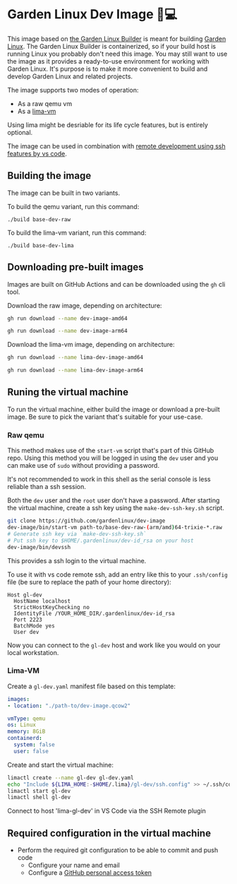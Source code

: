 # Garden Linux Dev Image 🐧💻

This image based on [the Garden Linux Builder](https://github.com/gardenlinux/builder) is meant for building [Garden Linux](https://gardenlinux.io/).
The Garden Linux Builder is containerized, so if your build host is running Linux you probably don't need this image.
You may still want to use the image as it provides a ready-to-use environment for working with Garden Linux.
It's purpose is to make it more convenient to build and develop Garden Linux and related projects.

The image supports two modes of operation:
- As a raw qemu vm
- As a [lima-vm](https://lima-vm.io/)

Using lima might be desriable for its life cycle features, but is entirely optional.

The image can be used in combination with [remote development using ssh features by vs code](https://code.visualstudio.com/docs/remote/ssh).

## Building the image

The image can be built in two variants.

To build the qemu variant, run this command:

```
./build base-dev-raw
```

To build the lima-vm variant, run this command:

```
./build base-dev-lima
```

## Downloading pre-built images

Images are built on GitHub Actions and can be downloaded using the `gh` cli tool.

Download the raw image, depending on architecture:

```bash
gh run download --name dev-image-amd64
```

```bash
gh run download --name dev-image-arm64
```

Download the lima-vm image, depending on architecture:

```bash
gh run download --name lima-dev-image-amd64
```

```bash
gh run download --name lima-dev-image-arm64
```

## Runing the virtual machine

To run the virtual machine, either build the image or download a pre-built image.
Be sure to pick the variant that's suitable for your use-case.

### Raw qemu

This method makes use of the `start-vm` script that's part of this GitHub repo.
Using this method you will be logged in using the `dev` user and you can make use of `sudo` without providing a password.

It's not recommended to work in this shell as the serial console is less reliable than a ssh session.

Both the `dev` user and the `root` user don't have a password.
After starting the virtual machine, create a ssh key using the `make-dev-ssh-key.sh` script.

```bash
git clone https://github.com/gardenlinux/dev-image
dev-image/bin/start-vm path-to/base-dev-raw-(arm/amd)64-trixie-*.raw
# Generate ssh key via `make-dev-ssh-key.sh`
# Put ssh key to $HOME/.gardenlinux/dev-id_rsa on your host
dev-image/bin/devssh
```

This provides a ssh login to the virtual machine.

To use it with vs code remote ssh, add an entry like this to your `.ssh/config` file (be sure to replace the path of your home directory):

```
Host gl-dev
  HostName localhost
  StrictHostKeyChecking no
  IdentityFile /YOUR_HOME_DIR/.gardenlinux/dev-id_rsa
  Port 2223
  BatchMode yes
  User dev
```

Now you can connect to the `gl-dev` host and work like you would on your local workstation.

### Lima-VM

Create a `gl-dev.yaml` manifest file based on this template:

```yaml
images:
- location: "./path-to/dev-image.qcow2"

vmType: qemu
os: Linux
memory: 8GiB
containerd:
  system: false
  user: false
```

Create and start the virtual machine:

```bash
limactl create --name gl-dev gl-dev.yaml
echo "Include ${LIMA_HOME:-$HOME/.lima}/gl-dev/ssh.config" >> ~/.ssh/config
limactl start gl-dev
limactl shell gl-dev
```

Connect to host 'lima-gl-dev' in VS Code via the SSH Remote plugin

## Required configuration in the virtual machine

- Perform the required git configuration to be able to commit and push code
    - Configure your name and email
    - Configure a [GitHub personal access token](https://docs.github.com/en/authentication/keeping-your-account-and-data-secure/managing-your-personal-access-tokens)
